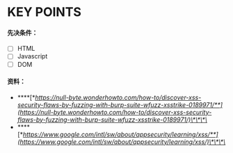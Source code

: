 # KEY POINTS

#### 先决条件：

* [ ] HTML
* [ ] Javascript
* [ ] DOM

#### 资料：

* \*\*\*\*[**https://null-byte.wonderhowto.com/how-to/discover-xss-security-flaws-by-fuzzing-with-burp-suite-wfuzz-xsstrike-0189971/**](https://null-byte.wonderhowto.com/how-to/discover-xss-security-flaws-by-fuzzing-with-burp-suite-wfuzz-xsstrike-0189971/)\*\*\*\*
* \*\*\*\*[**https://www.google.com/intl/sw/about/appsecurity/learning/xss/**](https://www.google.com/intl/sw/about/appsecurity/learning/xss/)\*\*\*\*

#### 





